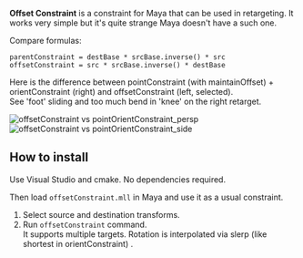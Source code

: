 **Offset Constraint** is a constraint for Maya that can be used in retargeting. It works very simple but it's quite strange Maya doesn't have a such one.

Compare formulas:<br>
```
parentConstraint = destBase * srcBase.inverse() * src
offsetConstraint = src * srcBase.inverse() * destBase
```

Here is the difference between pointConstraint (with maintainOffset) + orientConstraint (right) and offsetConstraint (left, selected). <br>
See 'foot' sliding and too much bend in 'knee' on the right retarget.

![offsetConstraint vs pointOrientConstraint_persp](https://user-images.githubusercontent.com/9614751/178586684-0a8b4d6a-2989-4dc4-a278-3ac26475281e.gif)
![offsetConstraint vs pointOrientConstraint_side](https://user-images.githubusercontent.com/9614751/178586689-4fe9c97e-f77c-4f3d-ad08-f7c8432a06b0.gif)

## How to install
Use Visual Studio and cmake. No dependencies required.

Then load `offsetConstraint.mll` in Maya and use it as a usual constraint.
1. Select source and destination transforms.
2. Run `offsetConstraint` command.<br>
It supports multiple targets. Rotation is interpolated via slerp (like shortest in orientConstraint) .
